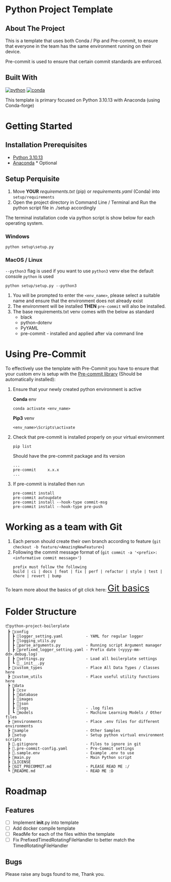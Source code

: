 # Python Project Template

## About The Project

This is a template that uses both Conda / Pip and Pre-commit, to ensure that everyone in the team has the same environment running on their device.

Pre-commit is used to ensure that certain commit standards are enforced.

## Built With

[![python][python3.10.13-shield]][python3.10.13-url]
[![conda][conda-forge-shield]][conda-forge-url]

This template is primary focused on Python 3.10.13 with Anaconda (using Conda-forge)

# Getting Started

## Installation Prerequisites

- [Python 3.10.13][python3.10.13-url]
- [Anaconda][conda-forge-url] \* Optional

## Setup Perquisite

1. Move **YOUR** _requirements.txt_ (pip) or _requirements.yaml_ (Conda) into `setup/requirements`
2. Open the project directory in Command Line / Terminal and Run the python script file in ./setup accordingly

The terminal installation code via python script is show below for each operating system.

### Windows

```
python setup\setup.py
```

### MacOS / Linux

`--python3` flag is used if you want to use `python3` venv else the default console `python` is used

```
python setup/setup.py --python3
```

1. You will be prompted to enter the `<env_name>`, please select a suitable name and ensure that the environment does not already exist
2. The environment will be installed **THEN** `pre-commit` will also be installed.
3. The base requirements.txt venv comes with the below as standard
   - black
   - python-dotenv
   - PyYAML
   - pre-commit - installed and applied after via command line

# Using Pre-Commit

To effectively use the template with Pre-Commit you have to ensure that your custom env is setup with the [Pre-commit library](https://pre-commit.com/) (Should be automatically installed):

1. Ensure that your newly created python environment is active

   **Conda** env

   ```
   conda activate <env_name>
   ```

   **Pip3** venv

   ```
   <env_name>\Scripts\activate
   ```

2. Check that pre-commit is installed properly on your virtual environment

   ```
   pip list
   ```

   Should have the pre-commit package and its version

   ```
   ...
   pre-commit     x.x.x
   ...
   ```

3. If pre-commit is installed then run
   ```
   pre-commit install
   pre-commit autoupdate
   pre-commit install --hook-type commit-msg
   pre-commit install --hook-type pre-push
   ```

# Working as a team with Git

1. Each person should create their own branch according to feature (`git checkout -b feature/<AmazingNewFeature>`)
2. Following the commit message format of (`git commit -a '<prefix>:<informative commit message>'`)
   ```
   prefix must follow the following
   build | ci | docs | feat | fix | perf | refactor | style | test | chore | revert | bump
   ```

To learn more about the basics of git click here: <span style="font-size:2em;">[Git basics](GIT_PRECOMMIT.md)</span>

# Folder Structure

```
📦python-project-boilerplate
 ┣ 📂config
 ┃ ┣ 📜logger_setting.yaml          - YAML for regular logger
 ┃ ┣ 📜logging_utils.py
 ┃ ┣ 📜parse_arguments.py           - Running script Argument manager
 ┃ ┣ 📜prefixed_logger_setting.yaml - Prefix date (<yyyy-mm-dd>.debug.log)
 ┃ ┣ 📜settings.py                  - Load all boilerplate settings
 ┃ ┗ 📜__init__.py
 ┣ 📂custom_types                   - Place All Data Types / Classes here
 ┣ 📂custom_utils                   - Place useful utility functions here
 ┣ 📂data
 ┃ ┣ 📂csv
 ┃ ┣ 📂database
 ┃ ┣ 📂images
 ┃ ┣ 📂json
 ┃ ┣ 📂logs                         - .log files
 ┃ ┗ 📂models                       - Machine Learning Models / Other files
 ┣ 📂environments                   - Place .env files for different environments
 ┣ 📂sample                         - Other Samples
 ┣ 📂setup                          - Setup python virtual environment scripts
 ┣ 📜.gitignore                     - Files to ignore in git
 ┣ 📜.pre-commit-config.yaml        - Pre-Commit settings
 ┣ 📜.sample.env                    - Example .env to use
 ┣ 📜main.py                        - Main Python script
 ┣ 📜LICENSE
 ┣ 📜GIT_PRECOMMIT.md               - PLEASE READ ME :/
 ┗ 📜README.md                      - READ ME :D
```

# Roadmap

## Features

- [ ] Implement **init**.py into template
- [ ] Add docker compile template
- [ ] ReadMe for each of the files within the template
- [ ] Fix PrefixedTimedRotatingFileHandler to better match the TimedRotatingFileHandler

## Bugs

Please raise any bugs found to me, Thank you.

[python3.10.13-shield]: https://img.shields.io/badge/Python-3.10.13-brightgreen
[python3.10.13-url]: https://www.python.org/downloads/release/python-31013/
[conda-forge-shield]: https://img.shields.io/conda/dn/conda-forge/python?label=Anaconda
[conda-forge-url]: https://www.anaconda.com/products/distribution
